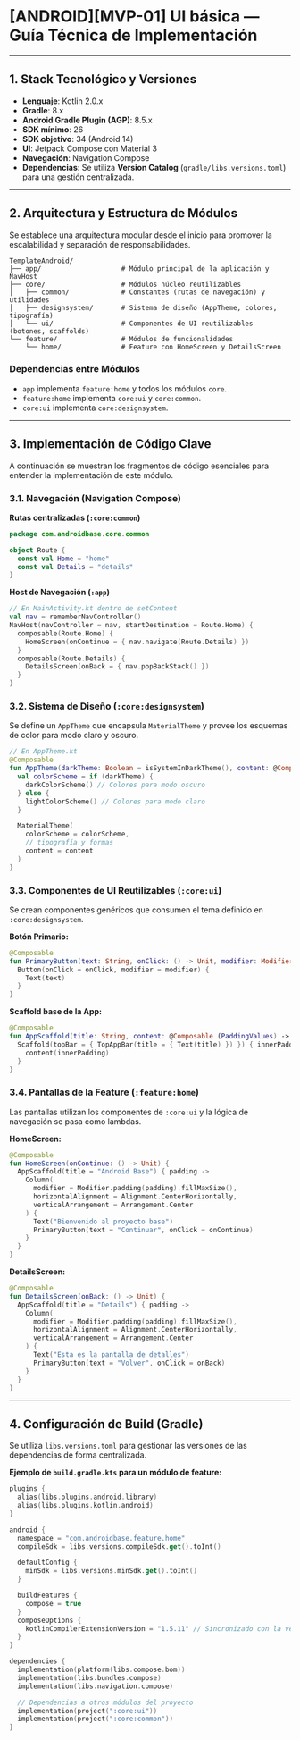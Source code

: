 # [ANDROID][MVP-01] UI básica — Guía Técnica de Implementación

---

## 1. Stack Tecnológico y Versiones

- **Lenguaje**: Kotlin 2.0.x
- **Gradle**: 8.x
- **Android Gradle Plugin (AGP)**: 8.5.x
- **SDK mínimo**: 26
- **SDK objetivo**: 34 (Android 14)
- **UI**: Jetpack Compose con Material 3
- **Navegación**: Navigation Compose
- **Dependencias**: Se utiliza **Version Catalog** (`gradle/libs.versions.toml`) para una gestión centralizada.

---

## 2. Arquitectura y Estructura de Módulos

Se establece una arquitectura modular desde el inicio para promover la escalabilidad y separación de responsabilidades.

```
TemplateAndroid/
├── app/                    # Módulo principal de la aplicación y NavHost
├── core/                   # Módulos núcleo reutilizables
│   ├── common/             # Constantes (rutas de navegación) y utilidades
│   ├── designsystem/       # Sistema de diseño (AppTheme, colores, tipografía)
│   └── ui/                 # Componentes de UI reutilizables (botones, scaffolds)
└── feature/                # Módulos de funcionalidades
    └── home/               # Feature con HomeScreen y DetailsScreen
```

### Dependencias entre Módulos
- `app` implementa `feature:home` y todos los módulos `core`.
- `feature:home` implementa `core:ui` y `core:common`.
- `core:ui` implementa `core:designsystem`.

---

## 3. Implementación de Código Clave

A continuación se muestran los fragmentos de código esenciales para entender la implementación de este módulo.

### 3.1. Navegación (Navigation Compose)

**Rutas centralizadas (`:core:common`)**
```kotlin
package com.androidbase.core.common

object Route {
  const val Home = "home"
  const val Details = "details"
}
```

**Host de Navegación (`:app`)**
```kotlin
// En MainActivity.kt dentro de setContent
val nav = rememberNavController()
NavHost(navController = nav, startDestination = Route.Home) {
  composable(Route.Home) {
    HomeScreen(onContinue = { nav.navigate(Route.Details) })
  }
  composable(Route.Details) {
    DetailsScreen(onBack = { nav.popBackStack() })
  }
}
```

### 3.2. Sistema de Diseño (`:core:designsystem`)

Se define un `AppTheme` que encapsula `MaterialTheme` y provee los esquemas de color para modo claro y oscuro.

```kotlin
// En AppTheme.kt
@Composable
fun AppTheme(darkTheme: Boolean = isSystemInDarkTheme(), content: @Composable () -> Unit) {
  val colorScheme = if (darkTheme) {
    darkColorScheme() // Colores para modo oscuro
  } else {
    lightColorScheme() // Colores para modo claro
  }

  MaterialTheme(
    colorScheme = colorScheme,
    // tipografía y formas
    content = content
  )
}
```

### 3.3. Componentes de UI Reutilizables (`:core:ui`)

Se crean componentes genéricos que consumen el tema definido en `:core:designsystem`.

**Botón Primario:**
```kotlin
@Composable
fun PrimaryButton(text: String, onClick: () -> Unit, modifier: Modifier = Modifier) {
  Button(onClick = onClick, modifier = modifier) {
    Text(text)
  }
}
```

**Scaffold base de la App:**
```kotlin
@Composable
fun AppScaffold(title: String, content: @Composable (PaddingValues) -> Unit) {
  Scaffold(topBar = { TopAppBar(title = { Text(title) }) }) { innerPadding ->
    content(innerPadding)
  }
}
```

### 3.4. Pantallas de la Feature (`:feature:home`)

Las pantallas utilizan los componentes de `:core:ui` y la lógica de navegación se pasa como lambdas.

**HomeScreen:**
```kotlin
@Composable
fun HomeScreen(onContinue: () -> Unit) {
  AppScaffold(title = "Android Base") { padding ->
    Column(
      modifier = Modifier.padding(padding).fillMaxSize(),
      horizontalAlignment = Alignment.CenterHorizontally,
      verticalArrangement = Arrangement.Center
    ) {
      Text("Bienvenido al proyecto base")
      PrimaryButton(text = "Continuar", onClick = onContinue)
    }
  }
}
```

**DetailsScreen:**
```kotlin
@Composable
fun DetailsScreen(onBack: () -> Unit) {
  AppScaffold(title = "Details") { padding ->
    Column(
      modifier = Modifier.padding(padding).fillMaxSize(),
      horizontalAlignment = Alignment.CenterHorizontally,
      verticalArrangement = Arrangement.Center
    ) {
      Text("Esta es la pantalla de detalles")
      PrimaryButton(text = "Volver", onClick = onBack)
    }
  }
}
```

---

## 4. Configuración de Build (Gradle)

Se utiliza `libs.versions.toml` para gestionar las versiones de las dependencias de forma centralizada.

**Ejemplo de `build.gradle.kts` para un módulo de feature:**
```kotlin
plugins {
  alias(libs.plugins.android.library)
  alias(libs.plugins.kotlin.android)
}

android {
  namespace = "com.androidbase.feature.home"
  compileSdk = libs.versions.compileSdk.get().toInt()

  defaultConfig {
    minSdk = libs.versions.minSdk.get().toInt()
  }

  buildFeatures {
    compose = true
  }
  composeOptions {
    kotlinCompilerExtensionVersion = "1.5.11" // Sincronizado con la versión de Kotlin
  }
}

dependencies {
  implementation(platform(libs.compose.bom))
  implementation(libs.bundles.compose)
  implementation(libs.navigation.compose)

  // Dependencias a otros módulos del proyecto
  implementation(project(":core:ui"))
  implementation(project(":core:common"))
}
```
